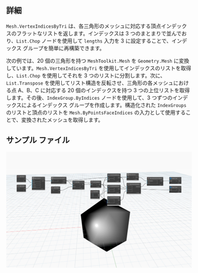 ## 詳細
`Mesh.VertexIndicesByTri` は、各三角形のメッシュに対応する頂点インデックスのフラットなリストを返します。インデックスは 3 つのまとまりで並んでおり、`List.Chop` ノードを使用して `lengths` 入力を 3 に設定することで、インデックス グループを簡単に再構築できます。

次の例では、20 個の三角形を持つ `MeshToolkit.Mesh` を `Geometry.Mesh` に変換しています。`Mesh.VertexIndicesByTri` を使用してインデックスのリストを取得し、`List.Chop` を使用してそれを 3 つのリストに分割します。次に、`List.Transpose` を使用してリスト構造を反転させ、三角形の各メッシュにおける点 A、B、C に対応する 20 個のインデックスを持つ 3 つの上位リストを取得します。その後、`IndexGroup.ByIndices` ノードを使用して、3 つずつのインデックスによるインデックス グループを作成します。構造化された `IndexGroups` のリストと頂点のリストを `Mesh.ByPointsFaceIndices` の入力として使用することで、変換されたメッシュを取得します。

## サンプル ファイル

![Example](./Autodesk.DesignScript.Geometry.Mesh.VertexIndicesByTri_img.jpg)

